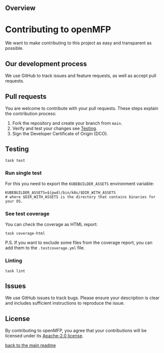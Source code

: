 ## Overview

# Contributing to openMFP
We want to make contributing to this project as easy and transparent as possible.

## Our development process
We use GitHub to track issues and feature requests, as well as accept pull requests.

## Pull requests
You are welcome to contribute with your pull requests. These steps explain the contribution process:

1. Fork the repository and create your branch from `main`.
1. Verify and test your changes see [Testing](#testing).
1. Sign the Developer Certificate of Origin (DCO).

## Testing

```shell
task test
```

### Run single test
For this you need to export the `KUBEBUILDER_ASSETS` environment variable:
```shell
KUBEBUILDER_ASSETS=$(pwd)/bin/k8s/$DIR_WITH_ASSETS
# where $DIR_WITH_ASSETS is the directory that contains binaries for your OS.
```
### See test coverage

You can check the coverage as HTML report:
```shell
task coverage-html
```
P.S. If you want to exclude some files from the coverage report, you can add them to the `.testcoverage.yml` file.

### Linting

```shell
task lint
```

## Issues
We use GitHub issues to track bugs. Please ensure your description is
clear and includes sufficient instructions to reproduce the issue.

## License
By contributing to openMFP, you agree that your contributions will be licensed
under its [Apache-2.0 license](../LICENSE).

[back to the main readme](../README.md)

